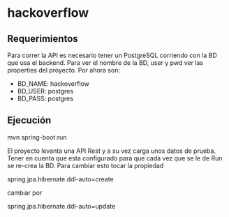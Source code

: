 # hackoverflow

## Requerimientos 
Para correr la API es necesario tener un PostgreSQL corriendo con la BD
que usa el backend. Para ver el nombre de la BD, user y pwd ver las properties del proyecto.
Por ahora son:

- BD_NAME: hackoverflow
- BD_USER: postgres
- BD_PASS: postgres

## Ejecución
mvn spring-boot:run

El proyecto levanta una API Rest y a su vez carga unos datos de prueba. Tener en cuenta que esta
configurado para que cada vez que se le de Run se re-crea la BD. Para cambiar esto tocar la propiedad

spring.jpa.hibernate.ddl-auto=create

cambiar por

spring.jpa.hibernate.ddl-auto=update